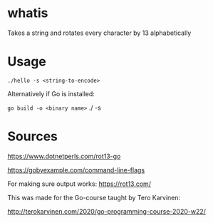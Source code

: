 # whatis
Takes a string and rotates every character by 13 alphabetically

# Usage

`./hello -s <string-to-encode>`

Alternatively if Go is installed:

`go build -o <binary name>`
./<binary name> -s <string-to-encode>

# Sources

https://www.dotnetperls.com/rot13-go

https://gobyexample.com/command-line-flags

For making sure output works:
https://rot13.com/

This was made for the Go-course taught by Tero Karvinen:

http://terokarvinen.com/2020/go-programming-course-2020-w22/
